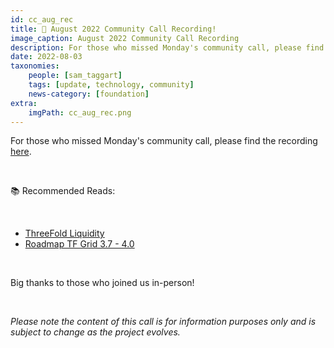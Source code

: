```yaml
---
id: cc_aug_rec
title: 🚨 August 2022 Community Call Recording!
image_caption: August 2022 Community Call Recording
description: For those who missed Monday's community call, please find the recording here!
date: 2022-08-03
taxonomies:
    people: [sam_taggart]
    tags: [update, technology, community]
    news-category: [foundation]
extra:
    imgPath: cc_aug_rec.png
---
```


For those who missed Monday's community call, please find the recording [here](https://forum.threefold.io/t/threefold-august-1-2022-community-call-town-hall-recording/3243).

<br/>

📚 Recommended Reads:

<br/>

* [ThreeFold Liquidity](http://liquidity.threefold.me/)
* [Roadmap TF Grid 3.7 - 4.0](http://roadmap4.threefold.me/)

<br/>

Big thanks to those who joined us in-person!

<br/>

_Please note the content of this call is for information purposes only and is subject to change as the project evolves._
